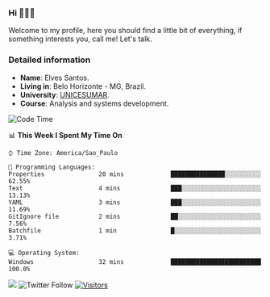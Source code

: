 


### Hi 🙋🏽‍♂️

Welcome to my profile, here you should find a little bit of everything, if something interests you, call me! Let's talk.

### Detailed information

* **Name**: Elves Santos.
* **Living in**: Belo Horizonte - MG, Brazil.
* **University**: [UNICESUMAR](https://venhaparaunicesumar.com.br/pos-graduacao).
* **Course**: Analysis and systems development.

<!--START_SECTION:waka-->
![Code Time](http://img.shields.io/badge/Code%20Time-30%20hrs%2024%20mins-blue)

📊 **This Week I Spent My Time On** 

```text
⌚︎ Time Zone: America/Sao_Paulo

💬 Programming Languages: 
Properties               20 mins             ███████████████░░░░░░░░░░   62.55% 
Text                     4 mins              ███░░░░░░░░░░░░░░░░░░░░░░   13.13% 
YAML                     3 mins              ███░░░░░░░░░░░░░░░░░░░░░░   11.69% 
GitIgnore file           2 mins              ██░░░░░░░░░░░░░░░░░░░░░░░   7.56% 
Batchfile                1 min               █░░░░░░░░░░░░░░░░░░░░░░░░   3.71%

💻 Operating System: 
Windows                  32 mins             █████████████████████████   100.0%

```


<!--END_SECTION:waka-->


<a href="https://www.linkedin.com/in/e1vescmd/"  target="_blank"><img src="https://img.shields.io/badge/-LinkedIn-%230077B5?style=for-the-badge&logo=linkedin&logoColor=white" target="_blank"></a>
![Twitter Follow](https://img.shields.io/twitter/follow/e1vescmd?color=00aced&label=Twitter&style=for-the-badge)
[![Visitors](https://api.visitorbadge.io/api/visitors?path=https%3A%2F%2Fgithub.com%2Fe1vescmd&labelColor=%23697689&countColor=%23d9e3f0)](https://visitorbadge.io/status?path=https%3A%2F%2Fgithub.com%2Fe1vescmd)
